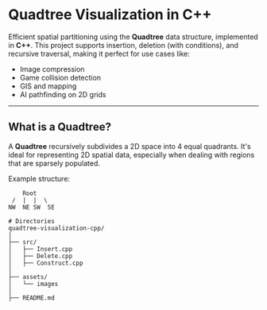 #  Quadtree Visualization in C++

Efficient spatial partitioning using the **Quadtree** data structure, implemented in **C++**. This project supports insertion, deletion (with conditions), and recursive traversal, making it perfect for use cases like:

-  Image compression
-  Game collision detection
-  GIS and mapping
-  AI pathfinding on 2D grids

---

##  What is a Quadtree?

A **Quadtree** recursively subdivides a 2D space into 4 equal quadrants. It's ideal for representing 2D spatial data, especially when dealing with regions that are sparsely populated.

Example structure: 

        Root
     /  |  |  \
    NW  NE SW  SE

    # Directories
    quadtree-visualization-cpp/
    │
    ├── src/
    │   ├── Insert.cpp
    │   ├── Delete.cpp
    │   ├── Construct.cpp
    │
    ├── assets/
    │   └── images
    │
    ├── README.md

